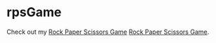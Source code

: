 # rpsGame
Check out my <a href="https://jacobalcu.github.io/rpsGame/" target="_blank">Rock Paper Scissors Game</a>
[Rock Paper Scissors Game](https://jacobalcu.github.io/rpsGame/).
